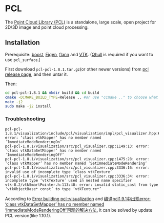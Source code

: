# PCL
The [Point Cloud Library (PCL)](https://github.com/PointCloudLibrary/pcl) is a standalone, large scale, open project for 2D/3D image and point cloud processing.

## Installation
Prerequisite: [boost](https://github.com/keineahnung2345/cpp-code-snippets/blob/master/boost/README.md), [Eigen](https://github.com/keineahnung2345/cpp-code-snippets/blob/master/Eigen/README.md), [flann](https://github.com/keineahnung2345/cpp-code-snippets/blob/master/flann/README.md) and [VTK](https://github.com/keineahnung2345/linux-commands/blob/master/Linux%20packages.md#vtk).
([Qhull](https://github.com/keineahnung2345/cpp-code-snippets/tree/master/qhull) is required if you want to use `pcl_surface`.)

First download `pcl-pcl-1.8.1.tar.gz`(or other newer versions) from [pcl release page](https://github.com/PointCloudLibrary/pcl/releases), and then untar it.

Then:
```sh
cd pcl-pcl-1.8.1 && mkdir build && cd build
cmake -DCMAKE_BUILD_TYPE=Release .. #or use "ccmake .." to choose what to build
make -j2
sudo make -j2 install
```

### Troubleshooting

```
pcl-pcl-1.8.1/visualization/include/pcl/visualization/impl/pcl_visualizer.hpp:603:24: error: ‘class vtkMapper’ has no member named ‘ImmediateModeRenderingOn’
pcl-pcl-1.8.1/visualization/src/pcl_visualizer.cpp:1149:13: error: ‘class vtkDataSetMapper’ has no member named ‘ImmediateModeRenderingOff’
pcl-pcl-1.8.1/visualization/src/pcl_visualizer.cpp:1475:28: error: ‘class vtkMapper’ has no member named ‘SetImmediateModeRendering’
pcl-pcl-1.8.1/visualization/src/pcl_visualizer.cpp:3336:16: error: invalid use of incomplete type ‘class vtkTexture’
pcl-pcl-1.8.1/visualization/src/pcl_visualizer.cpp:3336:34: error: incomplete type ‘vtkTexture’ used in nested name specifier
vtk-8.2/vtkSmartPointer.h:113:40: error: invalid static_cast from type ‘vtkObjectBase* const’ to type ‘vtkTexture*’
```

According to [Error building pcl::visualization](https://github.com/PointCloudLibrary/pcl/issues/2155) and [编译pcl1.9.1中出现error: ‘class vtkDataSetMapper’ has no member named ‘ImmediateModeRenderingOff‘问题的解决方法](https://blog.csdn.net/l1216766050/article/details/91346776), it can be solved by update PCL version(like 1.10.1).

